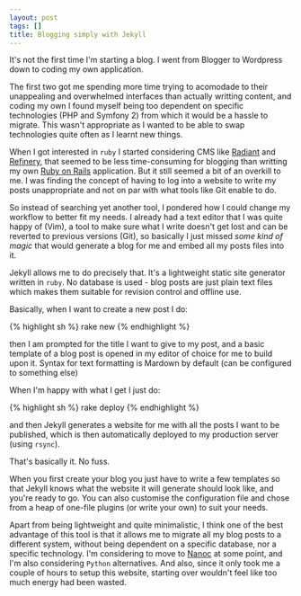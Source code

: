 ```yaml
---
layout: post
tags: []
title: Blogging simply with Jekyll
---
```


It's not the first time I'm starting a blog. I went from Blogger to Wordpress down to coding my own application. 

The first two got me spending more time trying to acomodade to their unappealing and overwhelmed interfaces than actually writting content, and coding my own I found myself being too dependent on specific technologies (PHP and Symfony 2) from which it would be a hassle to migrate. This wasn't appropriate as I wanted to be able to swap technologies quite often as I learnt new things.

When I got interested in `ruby` I started considering CMS like [Radiant](http://radiantcms.org) and [Refinery](http://refinerycms.com/), that seemed to be less time-consuming for blogging than writting my own [Ruby on Rails](http://rubyonrails.org) application. But it still seemed a bit of an overkill to me. I was finding the concept of having to log into a website to write my posts unappropriate and not on par with what tools like Git enable to do. 

So instead of searching yet another tool, I pondered how I could change my workflow to better fit my needs. I already had a text editor that I was quite happy of (Vim), a tool to make sure what I write doesn't get lost and can be reverted to previous versions (Git), so basically I just missed *some kind of magic* that would generate a blog for me and embed all my posts files into it.

Jekyll allows me to do precisely that. It's a lightweight static site generator written in `ruby`. No database is used - blog posts are just plain text files which makes them suitable for revision control and offline use.

Basically, when I want to create a new post I do:

{% highlight sh %}
rake new
{% endhighlight %}

then I am prompted for the title I want to give to my post, and a basic template of a blog post is opened in my editor of choice for me to build upon it. Syntax for text formatting is Mardown by default (can be configured to something else)

When I'm happy with what I get I just do:

{% highlight sh %}
rake deploy
{% endhighlight %}

and then Jekyll generates a website for me with all the posts I want to be published, which is then automatically deployed to my production server (using `rsync`).

That's basically it. No fuss.

When you first create your blog you just have to write a few templates so that Jekyll knows what the website it will generate should look like, and you're ready to go. You can also customise the configuration file and chose from a heap of one-file plugins (or write your own) to suit your needs.

Apart from being lightweight and quite minimalistic, I think one of the best advantage of this tool is that it allows me to migrate all my blog posts to a different system, without being dependent on a specific database, nor a specific technology. I'm considering to move to [Nanoc](http://nanoc.stoneship.org/) at some point, and I'm also considering `Python` alternatives. And also, since it only took me a couple of hours to setup this website, starting over wouldn't feel like too much energy had been wasted.
